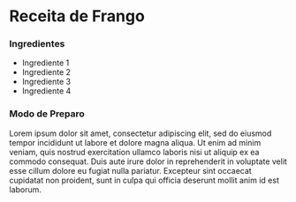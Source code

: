 # Receita de Frango  
  
### Ingredientes  
  
 - Ingrediente 1
 - Ingrediente 2
 - Ingrediente 3
 - Ingrediente 4
  
### Modo de Preparo  
  
Lorem ipsum dolor sit amet, consectetur adipiscing elit, sed do eiusmod tempor incididunt ut labore et dolore magna aliqua. Ut enim ad minim veniam, quis nostrud exercitation ullamco laboris nisi ut aliquip ex ea commodo consequat. Duis aute irure dolor in reprehenderit in voluptate velit esse cillum dolore eu fugiat nulla pariatur. Excepteur sint occaecat cupidatat non proident, sunt in culpa qui officia deserunt mollit anim id est laborum.
